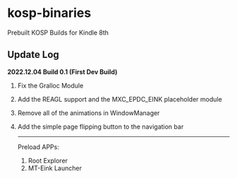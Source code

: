 # kosp-binaries
Prebuilt KOSP Builds for Kindle 8th

## Update Log

**2022.12.04 Build 0.1 (First Dev Build)**

1. Fix the Gralloc Module

2. Add the REAGL support and the MXC_EPDC_EINK placeholder module

3. Remove all of the animations in WindowManager

4. Add the simple page flipping button to the navigation bar

   ------

   Preload APPs:

   1. Root Explorer
   2. MT-Eink Launcher

